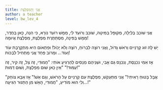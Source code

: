 ```yaml
---
title: אֲנִי וְהַמִּפְלֶצֶת
author: a teacher
level: bw_lev_4
---
```

אֲנִי שׁוֹכֵב בַּלַּיְלָה, מְקוּפָּל בַּמִּיטָה,
שׁוֹכֵב וְרוֹעֵד לִי, מַמָּשׁ רוֹעֵד נוֹרָא,
כִּי הִנֵּה, כָּאן בַּחֶדֶר, מַמָּשׁ בַּפִּינָה,
מִסְתַּתֶּרֶת מִפְלֶצֶת, מִפְלֶצֶת אֲיוּמָה!

יֵשׁ לָהּ זוּג קַרְנַיִים וְרֹאשׁ גָּדוֹל,
וַאֲנִי רוֹצֶה לִבְרוֹחַ, רוֹצֶה וְלֹא יָכוֹל!
וּפִתְאוֹם הִיא מִתְקָרֶבֶת עוֹד וָעוֹד...
וּמֵרוֹב פַּחַד אֲנִי מַתְחִיל לִבְכּוֹת!

אָז אִמִּי נִכְנֶסֶת, וְנִכְנָס גַּם אָבִי,
וּשְׁנֵיהֶם מְנַסִּים לְהַרְגִּיעַ אוֹתִי:
"חֲמוּדִי, זֶה צֵל, זֶה קִיר, זֶה עַמּוּד!"
"אֵין כָּאן שׁוּם מִפְלֶצֶת, וְשׁוּם דְּמוּת!"

"אֲבָל בָּטוּחַ רָאִיתִי!" אֲנִי מִתְעַקֵּשׁ,
מִפְלֶצֶת עִם קַרְנַיִים עַל הָרֹאשׁ, וְגַם אֵשׁ!"
אָז אַבָּא צוֹחֵק וְלִי הוּא מוֹדִיעַ,
"חֲמוּדִי, הָאֵשׁ מִן הַתַּנּוּר הִגִּיעָה...!"